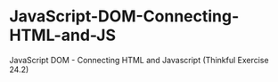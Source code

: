 # JavaScript-DOM-Connecting-HTML-and-JS
JavaScript DOM - Connecting HTML and Javascript (Thinkful Exercise 24.2)
